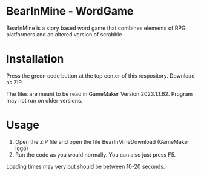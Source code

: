 # BearInMine - WordGame

BearInMine is a story based word game that combines elements of RPG platformers and an altered version of scrabble

# Installation

Press the green code button at the top center of this respository. Download as ZIP.

The files are meant to be read in GameMaker Version 2023.1.1.62. Program may not run on older versions.

# Usage

1. Open the ZIP file and open the file BearInMineDownload (GameMaker logo)
2. Run the code as you would normally. You can also just press F5.

Loading times may very but should be between 10-20 seconds.
